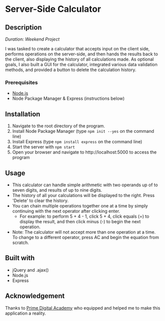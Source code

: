 # Server-Side Calculator

## Description

*Duration: Weekend Project*

I was tasked to create a calculator that accepts input on the client side, performs operations on the server-side, and then hands the results back to the client, also displaying the history of all calculations made. As optional goals, I also built a GUI for the calculator, integrated various data validation methods, and provided a button to delete the calculation history.

### Prerequisites

- [Node.js](https://nodejs.org/en/)
- Node Package Manager & Express (instructions below)

## Installation

1. Navigate to the root directory of the program.
2. Install Node Package Manager (type `npm init --yes` on the command line)
3. Install Express (type `npm install express` on the command line)
4. Start the server with `npm start`
5. Open your browser and navigate to http://localhost:5000 to access the program

## Usage

- This calculator can handle simple arithmetic with two operands up of to seven digits, and results of up to nine digits.
- The history of all your calculations will be displayed to the right. Press 'Delete' to clear the history.
- You can chain multiple operations together one at a time by simply continuing with the next operator after clicking enter.
  - For example: to perform 5 + 4 - 1, click 5 + 4, click equals (=) to display the result, and then click minus (-) to begin the next operation.
- Note: The calculator will not accept more than one operation at a time. To change to a different operator, press AC and begin the equation from scratch.

## Built with

- jQuery and .ajax()
- Node.js
- Express

## Acknowledgement
Thanks to [Prime Digital Academy](www.primeacademy.io) who equipped and helped me to make this application a reality.
